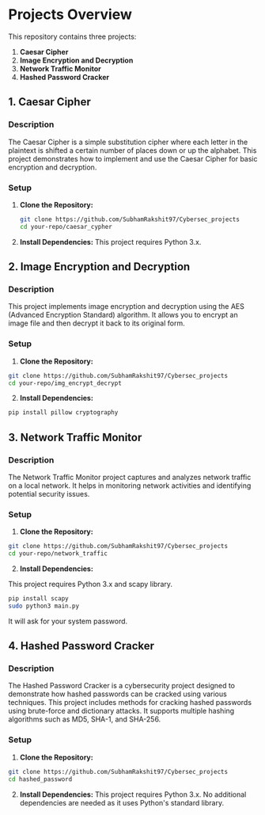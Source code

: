 # Projects Overview

This repository contains three projects:

1. **Caesar Cipher**
2. **Image Encryption and Decryption**
3. **Network Traffic Monitor**
4. **Hashed Password Cracker**

## 1. Caesar Cipher

### Description
The Caesar Cipher is a simple substitution cipher where each letter in the plaintext is shifted a certain number of places down or up the alphabet. This project demonstrates how to implement and use the Caesar Cipher for basic encryption and decryption.

### Setup
1. **Clone the Repository:**
   ```bash
   git clone https://github.com/SubhamRakshit97/Cybersec_projects
   cd your-repo/caesar_cypher
   ```
2. **Install Dependencies:**
   This project requires Python 3.x.

## 2. Image Encryption and Decryption

### Description
This project implements image encryption and decryption using the AES (Advanced Encryption Standard) algorithm. It allows you to encrypt an image file and then decrypt it back to its original form.

### Setup
1. **Clone the Repository:**

```bash
git clone https://github.com/SubhamRakshit97/Cybersec_projects
cd your-repo/img_encrypt_decrypt
```
2. **Install Dependencies:**

```bash
pip install pillow cryptography
```
## 3. Network Traffic Monitor

### Description
The Network Traffic Monitor project captures and analyzes network traffic on a local network. It helps in monitoring network activities and identifying potential security issues.

### Setup
1. **Clone the Repository:**

```bash
git clone https://github.com/SubhamRakshit97/Cybersec_projects
cd your-repo/network_traffic
```
2. **Install Dependencies:**

This project requires Python 3.x and scapy library.
```bash
pip install scapy
sudo python3 main.py
```
It will ask for your system password.

## 4. Hashed Password Cracker

### Description
The Hashed Password Cracker is a cybersecurity project designed to demonstrate how hashed passwords can be cracked using various techniques. This project includes methods for cracking hashed passwords using brute-force and dictionary attacks. It supports multiple hashing algorithms such as MD5, SHA-1, and SHA-256.

### Setup
1. **Clone the Repository:**

```bash
git clone https://github.com/SubhamRakshit97/Cybersec_projects
cd hashed_password
```
2. **Install Dependencies:**
   This project requires Python 3.x. No additional dependencies are needed as it uses Python's standard library.
